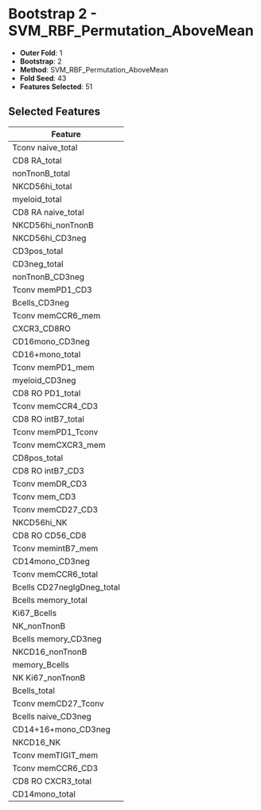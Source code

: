# Bootstrap 2 - SVM_RBF_Permutation_AboveMean

- **Outer Fold**: 1
- **Bootstrap**: 2
- **Method**: SVM_RBF_Permutation_AboveMean
- **Fold Seed**: 43
- **Features Selected**: 51

## Selected Features

| Feature |
|---------|
| Tconv naive_total |
| CD8 RA_total |
| nonTnonB_total |
| NKCD56hi_total |
| myeloid_total |
| CD8 RA naive_total |
| NKCD56hi_nonTnonB |
| NKCD56hi_CD3neg |
| CD3pos_total |
| CD3neg_total |
| nonTnonB_CD3neg |
| Tconv memPD1_CD3 |
| Bcells_CD3neg |
| Tconv memCCR6_mem |
| CXCR3_CD8RO |
| CD16mono_CD3neg |
| CD16+mono_total |
| Tconv memPD1_mem |
| myeloid_CD3neg |
| CD8 RO PD1_total |
| Tconv memCCR4_CD3 |
| CD8 RO intB7_total |
| Tconv memPD1_Tconv |
| Tconv memCXCR3_mem |
| CD8pos_total |
| CD8 RO intB7_CD3 |
| Tconv memDR_CD3 |
| Tconv mem_CD3 |
| Tconv memCD27_CD3 |
| NKCD56hi_NK |
| CD8 RO CD56_CD8 |
| Tconv memintB7_mem |
| CD14mono_CD3neg |
| Tconv memCCR6_total |
| Bcells CD27negIgDneg_total |
| Bcells memory_total |
| Ki67_Bcells |
| NK_nonTnonB |
| Bcells memory_CD3neg |
| NKCD16_nonTnonB |
| memory_Bcells |
| NK Ki67_nonTnonB |
| Bcells_total |
| Tconv memCD27_Tconv |
| Bcells naive_CD3neg |
| CD14+16+mono_CD3neg |
| NKCD16_NK |
| Tconv memTIGIT_mem |
| Tconv memCCR6_CD3 |
| CD8 RO CXCR3_total |
| CD14mono_total |
